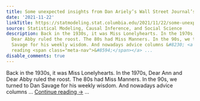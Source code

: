 ```yaml
---
title: Some unexpected insights from Dan Ariely’s Wall Street Journal’s advice column!
date: '2021-11-22'
linkTitle: https://statmodeling.stat.columbia.edu/2021/11/22/some-unexpected-insights-from-the-wall-street-journals-advice-column/
source: Statistical Modeling, Causal Inference, and Social Science
description: Back in the 1930s, it was Miss Lonelyhearts. In the 1970s, Dear Ann and
  Dear Abby ruled the roost. The 80s had Miss Manners. In the 90s, we turned to Dan
  Savage for his weekly wisdom. And nowadays advice columns &#8230; <a href="https://statmodeling.stat.columbia.edu/2021/11/22/some-unexpected-insights-from-the-wall-street-journals-advice-column/">Continue
  reading <span class="meta-nav">&#8594;</span></a> ...
disable_comments: true
---
```

Back in the 1930s, it was Miss Lonelyhearts. In the 1970s, Dear Ann and Dear Abby ruled the roost. The 80s had Miss Manners. In the 90s, we turned to Dan Savage for his weekly wisdom. And nowadays advice columns &#8230; <a href="https://statmodeling.stat.columbia.edu/2021/11/22/some-unexpected-insights-from-the-wall-street-journals-advice-column/">Continue reading <span class="meta-nav">&#8594;</span></a> ...